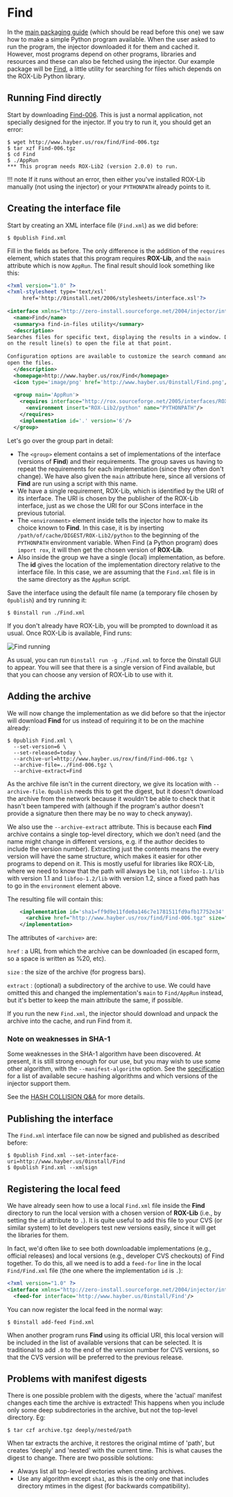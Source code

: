 # Find

In the [main packaging guide](../guide-gui.md) (which should be read before this one) we saw how to make a simple Python program available. When the user asked to run the program, the injector downloaded it for them and cached it. However, most programs depend on other programs, libraries and resources and these can also be fetched using the injector. Our example package will be [Find](http://www.hayber.us/rox/Find), a little utility for searching for files which depends on the ROX-Lib Python library.

## Running Find directly

Start by downloading [Find-006](http://www.hayber.us/rox/find/Find-006.tgz). This is just a normal application, not specially designed for the injector. If you try to run it, you should get an error:

```shell
$ wget http://www.hayber.us/rox/find/Find-006.tgz
$ tar xzf Find-006.tgz
$ cd Find
$ ./AppRun
*** This program needs ROX-Lib2 (version 2.0.0) to run.
```

!!! note
    If it runs without an error, then either you've installed ROX-Lib manually (not using the injector) or your `PYTHONPATH` already points to it.

## Creating the interface file

Start by creating an XML interface file (`Find.xml`) as we did before:

```shell
$ 0publish Find.xml
```

Fill in the fields as before. The only difference is the addition of the `requires` element, which states that this program requires **ROX-Lib**, and the `main` attribute which is now `AppRun`. The final result should look something like this:

```xml
<?xml version="1.0" ?>
<?xml-stylesheet type='text/xsl'
     href='http://0install.net/2006/stylesheets/interface.xsl'?>
 
<interface xmlns="http://zero-install.sourceforge.net/2004/injector/interface">
  <name>Find</name>
  <summary>a find-in-files utility</summary>
  <description>
Searches files for specific text, displaying the results in a window. Double click
on the result line(s) to open the file at that point.
 
Configuration options are available to customize the search command and the editor with which to
open the files.
  </description>
  <homepage>http://www.hayber.us/rox/Find</homepage>
  <icon type='image/png' href='http://www.hayber.us/0install/Find.png'/>
 
  <group main='AppRun'>
    <requires interface="http://rox.sourceforge.net/2005/interfaces/ROX-Lib">
      <environment insert="ROX-Lib2/python" name="PYTHONPATH"/>
    </requires>
    <implementation id='.' version='6'/>
  </group>
```

Let's go over the group part in detail:

- The `<group>` element contains a set of implementations of the interface (versions of **Find**) and their requirements. The group saves us having to repeat the requirements for each implementation (since they often don't change). We have also given the `main` attribute here, since all versions of **Find** are run using a script with this name.
- We have a single requirement, ROX-Lib, which is identified by the URI of its interface. The URI is chosen by the publisher of the ROX-Lib interface, just as we chose the URI for our SCons interface in the previous tutorial.
- The `<environment>` element inside tells the injector how to make its choice known to **Find**. In this case, it is by inserting `/path/of/cache/DIGEST/ROX-Lib2/python` to the beginning of the `PYTHONPATH` environment variable. When Find (a Python program) does `import rox`, it will then get the chosen version of **ROX-Lib**.
- Also inside the group we have a single (local) implementation, as before. The **id** gives the location of the implementation directory relative to the interface file. In this case, we are assuming that the `Find.xml` file is in the same directory as the `AppRun` script.

Save the interface using the default file name (a temporary file chosen by `0publish`) and try running it:

```shell
$ 0install run ./Find.xml
```

If you don't already have ROX-Lib, you will be prompted to download it as usual. Once ROX-Lib is available, Find runs:

![Find running](../../img/screens/find.png)

As usual, you can run `0install run -g ./Find.xml` to force the 0install GUI to appear. You will see that there is a single version of Find available, but that you can choose any version of ROX-Lib to use with it.

## Adding the archive

We will now change the implementation as we did before so that the injector will download **Find** for us instead of requiring it to be on the machine already:

```shell
$ 0publish Find.xml \
  --set-version=6 \
  --set-released=today \
  --archive-url=http://www.hayber.us/rox/find/Find-006.tgz \
  --archive-file=../Find-006.tgz \
  --archive-extract=Find
```

As the archive file isn't in the current directory, we give its location with `--archive-file`. `0publish` needs this to get the digest, but it doesn't download the archive from the network because it wouldn't be able to check that it hasn't been tampered with (although if the program's author doesn't provide a signature then there may be no way to check anyway).

We also use the `--archive-extract` attribute. This is because each **Find** archive contains a single top-level directory, which we don't need (and the name might change in different versions, e.g. if the author decides to include the version number). Extracting just the contents means the every version will have the same structure, which makes it easier for other programs to depend on it. This is mostly useful for libraries like ROX-Lib, where we need to know that the path will always be `lib`, not `libfoo-1.1/lib` with version 1.1 and `libfoo-1.2/lib` with version 1.2, since a fixed path has to go in the `environment` element above.

The resulting file will contain this:

```xml
    <implementation id='sha1=ff9d9e11fde0a146c7e1781511fd9afb17752e34' released="2006-05-19" version='6'>
      <archive href="http://www.hayber.us/rox/find/Find-006.tgz" size="23161" extract='Find'/>
    </implementation>
```

The attributes of `<archive>` are:

`href`
: a URL from which the archive can be downloaded (in escaped form, so a space is written as %20, etc).

`size`
: the size of the archive (for progress bars).

`extract`
: (optional) a subdirectory of the archive to use. We could have omitted this and changed the implementation's `main` to `Find/AppRun` instead, but it's better to keep the main attribute the same, if possible.

If you run the new `Find.xml`, the injector should download and unpack the archive into the cache, and run Find from it.

### Note on weaknesses in SHA-1

Some weaknesses in the SHA-1 algorithm have been discovered. At present, it is still strong enough for our use, but you may wish to use some other algorithm, with the `--manifest-algorithm` option. See the [specification](../../specifications/manifest.md#algorithms) for a list of available secure hashing algorithms and which versions of the injector support them.

See the [HASH COLLISION Q&A](http://www.cryptography.com/cnews/hash.html) for more details.

## Publishing the interface

The `Find.xml` interface file can now be signed and published as described before:

```shell
$ 0publish Find.xml --set-interface-uri=http://www.hayber.us/0install/Find
$ 0publish Find.xml --xmlsign
```

## Registering the local feed

We have already seen how to use a local `Find.xml` file inside the **Find** directory to run the local version with a chosen version of **ROX-Lib** (i.e., by setting the `id` attribute to `.`). It is quite useful to add this file to your CVS (or similar system) to let developers test new versions easily, since it will get the libraries for them.

In fact, we'd often like to see both downloadable implementations (e.g., official releases) and local versions (e.g., developer CVS checkouts) of Find together. To do this, all we need is to add a `feed-for` line in the local `Find/Find.xml` file (the one where the implementation `id` is `.`):

```xml
<?xml version="1.0" ?>
<interface xmlns="http://zero-install.sourceforge.net/2004/injector/interface">
  <feed-for interface='http://www.hayber.us/0install/Find'/>
```

You can now register the local feed in the normal way:

```shell
$ 0install add-feed Find.xml
```

When another program runs **Find** using its official URI, this local version will be included in the list of available versions that can be selected. It is traditional to add `.0` to the end of the version number for CVS versions, so that the CVS version will be preferred to the previous release.

## Problems with manifest digests

There is one possible problem with the digests, where the 'actual' manifest changes each time the archive is extracted! This happens when you include only some deep subdirectories in the archive, but not the top-level directory. Eg:

```shell
$ tar czf archive.tgz deeply/nested/path
```

When tar extracts the archive, it restores the original mtime of 'path', but creates 'deeply' and 'nested' with the current time. This is what causes the digest to change. There are two possible solutions:

- Always list all top-level directories when creating archives.
- Use any algorithm except `sha1`, as this is the only one that includes directory mtimes in the digest (for backwards compatibility).
